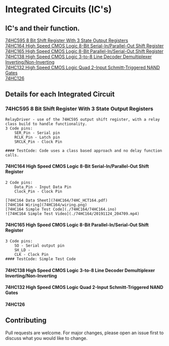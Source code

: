 # Integrated Circuits (IC's)

## IC's and their function.
[74HC595 8 Bit Shift Register With 3 State Output Registers](#74hc595-8-bit-shift-register-with-3-state-output-registers)  
[74HC164 High Speed CMOS Logic 8-Bit Serial-In/Parallel-Out Shift Register](#74hc164-high-speed-cmos-logic-8-bit-serial-in-parallel-out-shift-register)  
[74HC165 High Speed CMOS Logic 8-Bit Parallel-In/Serial-Out Shift Register](#74hc165-high-speed-cmos-logic-8-bit-parallel-in-serial-out-shift-register)  
[74HC138 High Speed CMOS Logic 3-to-8 Line Decoder Demultiplexer Inverting/Non-Inverting](#74hc138-high-speed-cmos-logic-3-to-8-line-decoder-demultiplexer-inverting-non-inverting)  
[74HC132 High Speed CMOS Logic Quad 2-Input Schmitt-Triggered NAND Gates](#74hc132-high-speed-cmos-logic-quad-2-input-schmitt-triggered-nand-gates)  
[74HC126](#74hc126)

## Details for each Integrated Circuit

### 74HC595 8 Bit Shift Register With 3 State Output Registers
    RelayDriver - use of the 74HC595 output shift register, with a relay class build to handle functionality.
    3 Code pins:
        SER_Pin - Serial pin
        RCLK_Pin - Latch pin
        SRCLK_Pin - Clock Pin

    #### TestCode: Code uses a class based approach and no delay function calls.

#### 74HC164 High Speed CMOS Logic 8-Bit Serial-In/Parallel-Out Shift Register

    2 Code pins:
        Data_Pin - Input Data Pin
        Clock_Pin - Clock Pin
    
    [74HC164 Data Sheet](74HC164/74HC_HCT164.pdf)
    [74HC164 Wiring](74HC164/wiring.png)
    [74HC164 Simple Test Code](./74HC164/74HC164.ino)
    ![74HC164 Simple Test Video](./74HC164/20191124_204709.mp4)

#### 74HC165 High Speed CMOS Logic 8-Bit Parallel-In/Serial-Out Shift Register

    3 Code pins:
        SO - Serial output pin
        SH_LD - 
        CLK - Clock Pin
    #### TestCode: Simple Test Code

#### 74HC138 High Speed CMOS Logic 3-to-8 Line Decoder Demultiplexer Inverting/Non-Inverting

#### 74HC132 High Speed CMOS Logic Quad 2-Input Schmitt-Triggered NAND Gates

#### 74HC126 



## Contributing
Pull requests are welcome. For major changes, please open an issue first to discuss what you would like to change.
